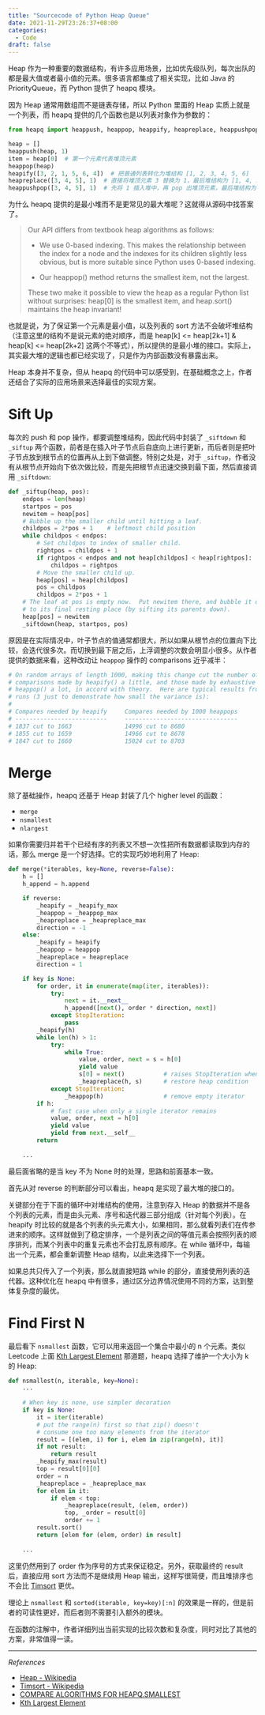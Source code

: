 ```yaml
---
title: "Sourcecode of Python Heap Queue"
date: 2021-11-29T23:26:37+08:00
categories:
  - Code
draft: false
---
```


Heap 作为一种重要的数据结构，有许多应用场景，比如优先级队列，每次出队的都是最大值或者最小值的元素。很多语言都集成了相关实现，比如 Java 的 PriorityQueue，而 Python 提供了 heapq 模块。

因为 Heap 通常用数组而不是链表存储，所以 Python 里面的 Heap 实质上就是一个列表，而 heapq 提供的几个函数也是以列表对象作为参数的：

```python
from heapq import heappush, heappop, heappify, heapreplace, heappushpop

heap = []
heappush(heap, 1)
item = heap[0]  # 第一个元素代表堆顶元素
heappop(heap)
heapify([3, 2, 1, 5, 6, 4])  # 把普通列表转化为堆结构 [1, 2, 3, 4, 5, 6]
heapreplace([3, 4, 5], 1)  # 直接将堆顶元素 3 替换为 1，最后堆结构为 [1, 4, 5]
heappushpop([3, 4, 5], 1)  # 先将 1 插入堆中，再 pop 出堆顶元素，最后堆结构为 [3, 4, 5]
```

为什么 heapq 提供的是最小堆而不是更常见的最大堆呢？这就得从源码中找答案了。

> Our API differs from textbook heap algorithms as follows:
>
> - We use 0-based indexing.  This makes the relationship between the
>   index for a node and the indexes for its children slightly less
>   obvious, but is more suitable since Python uses 0-based indexing.
>
> - Our heappop() method returns the smallest item, not the largest.
>
> These two make it possible to view the heap as a regular Python list
> without surprises: heap[0] is the smallest item, and heap.sort()
> maintains the heap invariant!

也就是说，为了保证第一个元素是最小值，以及列表的 sort 方法不会破坏堆结构（注意这里的结构不是说元素的绝对顺序，而是 heap[k] <= heap[2k+1] & heap[k] <= heap[2k+2] 这两个不等式），所以提供的是最小堆的接口。实际上，其实最大堆的逻辑也都已经实现了，只是作为内部函数没有暴露出来。

Heap 本身并不复杂，但从 heapq 的代码中可以感受到，在基础概念之上，作者还结合了实际的应用场景来选择最佳的实现方案。

# Sift Up

每次的 push 和 pop 操作，都要调整堆结构，因此代码中封装了 `_siftdown` 和 `_siftup` 两个函数，前者是在插入叶子节点后自底向上进行更新，而后者则是把叶子节点放到根节点的位置再从上到下做调整。特别之处是，对于 `_siftup`，作者没有从根节点开始向下依次做比较，而是先把根节点迅速交换到最下面，然后直接调用 `_siftdown`:

```python
def _siftup(heap, pos):
    endpos = len(heap)
    startpos = pos
    newitem = heap[pos]
    # Bubble up the smaller child until hitting a leaf.
    childpos = 2*pos + 1    # leftmost child position
    while childpos < endpos:
        # Set childpos to index of smaller child.
        rightpos = childpos + 1
        if rightpos < endpos and not heap[childpos] < heap[rightpos]:
            childpos = rightpos
        # Move the smaller child up.
        heap[pos] = heap[childpos]
        pos = childpos
        childpos = 2*pos + 1
    # The leaf at pos is empty now.  Put newitem there, and bubble it up
    # to its final resting place (by sifting its parents down).
    heap[pos] = newitem
    _siftdown(heap, startpos, pos)
```

原因是在实际情况中，叶子节点的值通常都很大，所以如果从根节点的位置向下比较，会迭代很多次。而切换到最下层之后，上浮调整的次数会明显小很多。从作者提供的数据来看，这种改动让 `heappop` 操作的 comparisons 近乎减半：

```python
# On random arrays of length 1000, making this change cut the number of
# comparisons made by heapify() a little, and those made by exhaustive
# heappop() a lot, in accord with theory.  Here are typical results from 3
# runs (3 just to demonstrate how small the variance is):
#
# Compares needed by heapify     Compares needed by 1000 heappops
# --------------------------     --------------------------------
# 1837 cut to 1663               14996 cut to 8680
# 1855 cut to 1659               14966 cut to 8678
# 1847 cut to 1660               15024 cut to 8703
```



# Merge

除了基础操作，heapq 还基于 Heap 封装了几个 higher level 的函数：

- `merge`
- `nsmallest`
- `nlargest`

如果你需要归并若干个已经有序的列表又不想一次性把所有数据都读取到内存的话，那么 merge 是一个好选择。它的实现巧妙地利用了 Heap:

```python
def merge(*iterables, key=None, reverse=False):
    h = []
    h_append = h.append

    if reverse:
        _heapify = _heapify_max
        _heappop = _heappop_max
        _heapreplace = _heapreplace_max
        direction = -1
    else:
        _heapify = heapify
        _heappop = heappop
        _heapreplace = heapreplace
        direction = 1

    if key is None:
        for order, it in enumerate(map(iter, iterables)):
            try:
                next = it.__next__
                h_append([next(), order * direction, next])
            except StopIteration:
                pass
        _heapify(h)
        while len(h) > 1:
            try:
                while True:
                    value, order, next = s = h[0]
                    yield value
                    s[0] = next()           # raises StopIteration when exhausted
                    _heapreplace(h, s)      # restore heap condition
            except StopIteration:
                _heappop(h)                 # remove empty iterator
        if h:
            # fast case when only a single iterator remains
            value, order, next = h[0]
            yield value
            yield from next.__self__
        return
    
    ...
```

最后面省略的是当 key 不为 None 时的处理，思路和前面基本一致。

首先从对 reverse 的判断部分可以看出，heapq 是实现了最大堆的接口的。

关键部分在于下面的循环中对堆结构的使用，注意到存入 Heap 的数据并不是各个列表的元素，而是由头元素、序号和迭代器三部分组成（针对每个列表）。在 heapify 时比较的就是各个列表的头元素大小，如果相同，那么就看列表们在传参进来的顺序。这样就做到了稳定排序，一个是列表之间的等值元素会按照列表的顺序排列，而某个列表中的重复元素也不会打乱原有顺序。在 while 循环中，每输出一个元素，都会重新调整 Heap 结构，以此来选择下一个列表。

如果总共只传入了一个列表，那么就直接短路 while 的部分，直接使用列表的迭代器。这种优化在 heapq 中有很多，通过区分边界情况使用不同的方案，达到整体复杂度的最优。

# Find First N

最后看下 `nsmallest` 函数，它可以用来返回一个集合中最小的 n 个元素。类似 Leetcode 上面 [Kth Largest Element](https://leetcode-cn.com/problems/kth-largest-element-in-an-array/) 那道题，heapq 选择了维护一个大小为 k 的 Heap:

```python
def nsmallest(n, iterable, key=None):
    ...
    
    # When key is none, use simpler decoration
    if key is None:
        it = iter(iterable)
        # put the range(n) first so that zip() doesn't
        # consume one too many elements from the iterator
        result = [(elem, i) for i, elem in zip(range(n), it)]
        if not result:
            return result
        _heapify_max(result)
        top = result[0][0]
        order = n
        _heapreplace = _heapreplace_max
        for elem in it:
            if elem < top:
                _heapreplace(result, (elem, order))
                top, _order = result[0]
                order += 1
        result.sort()
        return [elem for (elem, order) in result]
    
    ...

```

这里仍然用到了 order 作为序号的方式来保证稳定。另外，获取最终的 result 后，直接应用 sort 方法而不是继续用 Heap 输出，这样写很简便，而且堆排序也不会比 [Timsort](https://en.wikipedia.org/wiki/Timsort) 更优。

理论上 `nsmallest` 和 `sorted(iterable, key=key)[:n]` 的效果是一样的，但是前者的可读性更好，而后者则不需要引入额外的模块。

在函数的注解中，作者详细列出当前实现的比较次数和复杂度，同时对比了其他的方案，非常值得一读。

---

*References*

- [Heap - Wikipedia](https://en.wikipedia.org/wiki/Heap_(data_structure))
- [Timsort - Wikipedia](https://en.wikipedia.org/wiki/Timsort)
- [COMPARE ALGORITHMS FOR HEAPQ.SMALLEST](https://code.activestate.com/recipes/577573-compare-algorithms-for-heapqsmallest/)
- [Kth Largest Element](https://leetcode-cn.com/problems/kth-largest-element-in-an-array/)
